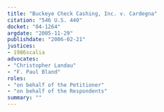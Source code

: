 ```yaml
---
title: "Buckeye Check Cashing, Inc. v. Cardegna"
citation: "546 U.S. 440"
docket: "04-1264"
argdate: "2005-11-29"
publishdate: "2006-02-21"
justices:
- 1986scalia
advocates:
- "Christopher Landau"
- "F. Paul Bland"
roles:
- "on behalf of the Petitioner"
- "on behalf of the Respondents"
summary: ""
---
```


